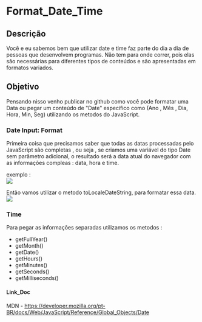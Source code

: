 # Format_Date_Time

## Descrição
Você e eu sabemos bem que utilizar date e time faz parte do dia a dia de pessoas que desenvolvem programas. Não tem para onde correr, pois elas são necessárias para diferentes tipos de conteúdos e são apresentadas em formatos variados.

## Objetivo
Pensando nisso venho publicar no github como você pode formatar uma Data ou pegar um conteúdo de "Date" específico como (Ano , Mês , Dia, Hora, Min, Seg) utilizando os metodos do JavaScript.

### Date Input: Format
Primeira coisa que precisamos saber que todas as datas processadas pelo JavaScript são completas , ou seja , se criamos uma variável do tipo Date sem parâmetro adicional, o resultado será a data atual do navegador com as informações compleas : data, hora e time.

exemplo : <br>
<img src="https://user-images.githubusercontent.com/85000849/183253701-1bf25aaa-080d-4a25-9d35-baf6c38a5876.png"><br>

Então vamos utilizar o metodo toLocaleDateString, para formatar essa data.
<br>
<img src= "https://user-images.githubusercontent.com/85000849/183254162-60320ed3-46e3-4aec-ab29-da0504d36403.png"> <br>

### Time
Para pegar as informações separadas utilizamos os metodos :
 - getFullYear()
 - getMonth()
 - getDate()
 - getHours()
 - getMinutes()
 - getSeconds()
 - getMilliseconds()

#### Link_Doc
MDN - https://developer.mozilla.org/pt-BR/docs/Web/JavaScript/Reference/Global_Objects/Date


